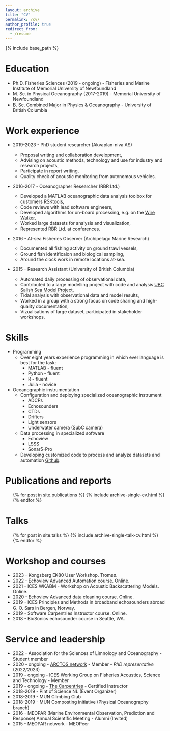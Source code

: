 ```yaml
---
layout: archive
title: "CV"
permalink: /cv/
author_profile: true
redirect_from:
  - /resume
---
```


{% include base_path %}

Education
======
* Ph.D. Fisheries Sciences (2019 - ongoing) - Fisheries and Marine Institute of Memorial University of Newfoundland
* M. Sc. in Physical Oceanography (2017-2019) - Memorial University of Newfoundland
* B. Sc. Combined Major in Physics & Oceanography - University of British Columbia

Work experience
======
* 2019-2023 - PhD student researcher (Akvaplan-niva AS)
  * Proposal writing and collaboration development,
  * Advising on acoustic methods, technology and use for industry and research projects,
  * Participate in report writing,
  * Quality check of acoustic monitoring from autonomous vehicles. 
  
* 2016-2017 - Oceanographer Researcher (RBR Ltd.)
  * Developed a MATLAB oceanographic data analysis toolbox for customers [RSKtools](https://bitbucket.org/rbr/rsktools/src/master/),
  * Code reviews with lead software engineers,
  * Developed algorithms for on-board processing, e.g. on the [Wire Walker](https://www.delmarocean.com/wirewalker),
  * Worked large datasets for analysis and visualization,
  * Represented RBR Ltd. at conferences.

* 2016 - At-sea Fisheries Observer (Archipelago Marine Research)
  * Documented all fishing activity on ground trawl vessels,
  * Ground fish identificaion and biological sampling,
  * Around the clock work in remote locations at-sea.
  
* 2015 - Research Assistant (University of British Columbia)
  * Automated daily processing of observational data,
  * Contributed to a large modelling project with code and analysis [UBC Salish Sea Model Project](https://salishsea.eos.ubc.ca/),
  * Tidal analysis with observational data and model results,
  * Worked in a group with a strong focus on code sharing and high-quality documentation,
  * Vizualisations of large dataset, participated in stakeholder workshops.
  
Skills
======
* Programming
  * Over eight years experience programming in which ever language is best for the task:
      * MATLAB - fluent
      * Python - fluent
      * R - fluent
      * Julia - novice
* Oceanographic instrumentation
  * Configuration and deploying specialized oceanographic instrument
      * ADCPs
      * Echosounders
      * CTDs
      * Drifters
	  * Light sensors
	  * Underwater camera (SubC camera)
  * Data processing in specialized software
      * Echoview
      * LSSS
      * Sonar5-Pro
  * Developing customized code to process and analyze datasets and automation [Github](https://github.com/mbdunn).

Publications and reports
======
  <ul>{% for post in site.publications %}
    {% include archive-single-cv.html %}
  {% endfor %}</ul>
  
Talks
======
  <ul>{% for post in site.talks %}
    {% include archive-single-talk-cv.html %}
  {% endfor %}</ul>
  
  
Workshop and courses
========
* 2023 - Kongsberg EK80 User Workshop. Tromsø.
* 2022 - Echoview Advanced Automation course. Online.
* 2021 - ICES WKABM - Workshop on Acoustic Backscattering Models. Online.
* 2020 - Echoview Advanced data cleaning course. Online.
* 2019 - ICES Principles and Methods in broadband echosounders abroad G. O. Sars in Bergen, Norway.
* 2019 - Software Carpentries Instructor course. Online.
* 2018 - BioSonics echosounder course in Seattle, WA.


Service and leadership
======

* 2022 - Association for the Sciences of Limnology and Oceanography - Student member 
* 2020 - ongoing - [ARCTOS network](https://arctos.uit.no/) - Member - *PhD representative* (2022/2023)
* 2019 - ongoing - ICES Working Group on Fisheries Acoustics, Science and Technology - Member
* 2019 - ongoing - [The Carpentries](https://carpentries.org/) - Certified Instructor
* 2018-2019 - Pint of Science NL (Event Organizer) 
* 2018-2019 - MUN Climbing Club
* 2018-2019 - MUN Composting initiative (Physical Oceanography branch)
* 2016 - MEOPAR (Marine Environmental Observation, Prediction and Response) Annual Scientific Meeting - Alumni (Invited) 
* 2015 - MEOPAR network - MEOPeer